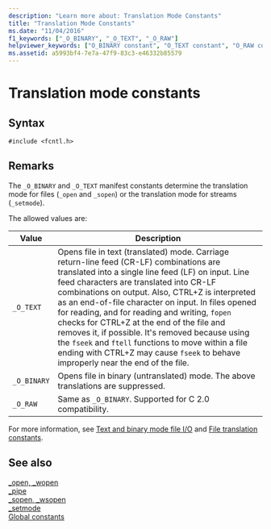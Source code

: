 ```yaml
---
description: "Learn more about: Translation Mode Constants"
title: "Translation Mode Constants"
ms.date: "11/04/2016"
f1_keywords: ["_O_BINARY", "_O_TEXT", "_O_RAW"]
helpviewer_keywords: ["O_BINARY constant", "O_TEXT constant", "O_RAW constant", "_O_TEXT constant", "_O_RAW constant", "translation constants", "_O_BINARY constant", "translation, constants", "translation, modes", "translation modes (file I/O)"]
ms.assetid: a5993bf4-7e7a-47f9-83c3-e46332b85579
---
```

# Translation mode constants

## Syntax

```
#include <fcntl.h>
```

## Remarks

The `_O_BINARY` and `_O_TEXT` manifest constants determine the translation mode for files (`_open` and `_sopen`) or the translation mode for streams (`_setmode`).

The allowed values are:

|Value|Description|
|-|-|
`_O_TEXT`  | Opens file in text (translated) mode. Carriage return-line feed (CR-LF) combinations are translated into a single line feed (LF) on input. Line feed characters are translated into CR-LF combinations on output. Also, CTRL+Z is interpreted as an end-of-file character on input. In files opened for reading, and for reading and writing, `fopen` checks for CTRL+Z at the end of the file and removes it, if possible. It's removed because using the `fseek` and `ftell` functions to move within a file ending with CTRL+Z may cause `fseek` to behave improperly near the end of the file.
`_O_BINARY`  | Opens file in binary (untranslated) mode. The above translations are suppressed.
`_O_RAW`  | Same as `_O_BINARY`. Supported for C 2.0 compatibility.

For more information, see [Text and binary mode file I/O](./text-and-binary-mode-file-i-o.md) and [File translation constants](./file-translation-constants.md).

## See also

[_open, _wopen](./reference/open-wopen.md)\
[_pipe](./reference/pipe.md)\
[_sopen, _wsopen](./reference/sopen-wsopen.md)\
[_setmode](./reference/setmode.md)\
[Global constants](./global-constants.md)
